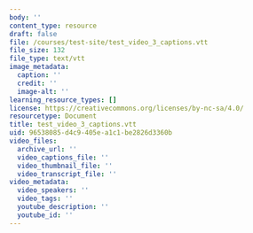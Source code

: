 ```yaml
---
body: ''
content_type: resource
draft: false
file: /courses/test-site/test_video_3_captions.vtt
file_size: 132
file_type: text/vtt
image_metadata:
  caption: ''
  credit: ''
  image-alt: ''
learning_resource_types: []
license: https://creativecommons.org/licenses/by-nc-sa/4.0/
resourcetype: Document
title: test_video_3_captions.vtt
uid: 96538085-d4c9-405e-a1c1-be2826d3360b
video_files:
  archive_url: ''
  video_captions_file: ''
  video_thumbnail_file: ''
  video_transcript_file: ''
video_metadata:
  video_speakers: ''
  video_tags: ''
  youtube_description: ''
  youtube_id: ''
---
```

